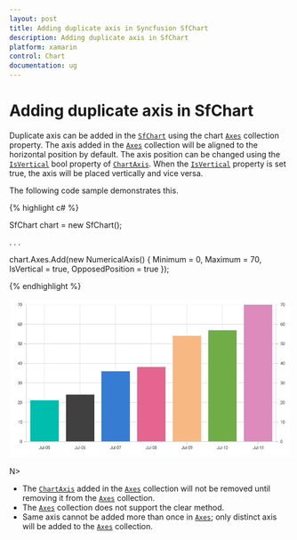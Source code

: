 ```yaml
---
layout: post
title: Adding duplicate axis in Syncfusion SfChart
description: Adding duplicate axis in SfChart
platform: xamarin
control: Chart
documentation: ug
---
```


# Adding duplicate axis in SfChart

Duplicate axis can be added in the [`SfChart`](https://help.syncfusion.com/cr/xamarin/Syncfusion.SfChart.XForms.SfChart.html) using the chart [`Axes`](https://help.syncfusion.com/cr/xamarin/Syncfusion.SfChart.XForms.SfChart.html#Syncfusion_SfChart_XForms_SfChart_Axes) collection property. The axis added in the [`Axes`](https://help.syncfusion.com/cr/xamarin/Syncfusion.SfChart.XForms.SfChart.html#Syncfusion_SfChart_XForms_SfChart_Axes) collection will be aligned to the horizontal position by default. The axis position can be changed using the [`IsVertical`](https://help.syncfusion.com/cr/xamarin/Syncfusion.SfChart.XForms.ChartAxis.html#Syncfusion_SfChart_XForms_ChartAxis_IsVertical) bool property of [`ChartAxis`](https://help.syncfusion.com/cr/xamarin/Syncfusion.SfChart.XForms.ChartAxis.html). When the [`IsVertical`](https://help.syncfusion.com/cr/xamarin/Syncfusion.SfChart.XForms.ChartAxis.html#Syncfusion_SfChart_XForms_ChartAxis_IsVertical) property is set true, the axis will be placed vertically and vice versa.

The following code sample demonstrates this.

{% highlight c# %}

SfChart chart = new SfChart();

. . .

chart.Axes.Add(new NumericalAxis()
{
    Minimum = 0,
    Maximum = 70,
    IsVertical = true,
    OpposedPosition = true
});

{% endhighlight  %}

![Duplicate axis support in Xamarin.Forms Chart](images/duplicate_axis.png)

N> 
- The [`ChartAxis`](https://help.syncfusion.com/cr/xamarin/Syncfusion.SfChart.XForms.ChartAxis.html) added in the [`Axes`](https://help.syncfusion.com/cr/xamarin/Syncfusion.SfChart.XForms.SfChart.html#Syncfusion_SfChart_XForms_SfChart_Axes) collection will not be removed until removing it from the [`Axes`](https://help.syncfusion.com/cr/xamarin/Syncfusion.SfChart.XForms.SfChart.html#Syncfusion_SfChart_XForms_SfChart_Axes) collection. 
- The [`Axes`](https://help.syncfusion.com/cr/xamarin/Syncfusion.SfChart.XForms.SfChart.html#Syncfusion_SfChart_XForms_SfChart_Axes) collection does not support the clear method. 
- Same axis cannot be added more than once in [`Axes`](https://help.syncfusion.com/cr/xamarin/Syncfusion.SfChart.XForms.SfChart.html#Syncfusion_SfChart_XForms_SfChart_Axes); only distinct axis will be added to the [`Axes`](https://help.syncfusion.com/cr/xamarin/Syncfusion.SfChart.XForms.SfChart.html#Syncfusion_SfChart_XForms_SfChart_Axes) collection.
